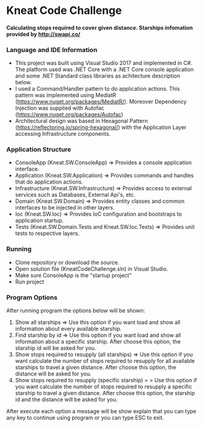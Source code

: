 # Kneat Code Challenge
#### Calculating stops required to cover given distance. Starships infomation provided by http://swapi.co/

### Language and IDE Information

* This project was built using Visual Studio 2017 and implemented in C#. The platform used was .NET Core with a .NET Core console application and some .NET Standard class libraries as achitecture description below.
* I used a Command/Handler pattern to do application actions. This pattern was implemented using MediatR (https://www.nuget.org/packages/MediatR/). Moreover Dependency Injection was supplied with Autofac (https://www.nuget.org/packages/Autofac) 
* Architectural design was based in Hexagonal Pattern (https://reflectoring.io/spring-hexagonal/) with the Application Layer accessing Infrastructure components.

### Application Structure

* ConsoleApp (Kneat.SW.ConsoleApp) => Provides a console application interface.
* Application (Kneat.SW.Application) => Provides commands and handles that do application actions.
* Infrastructure (Kneat.SW.Infrastructure) => Provides access to external services such as Databases, External Api's, etc.
* Domain (Kneat.SW.Domain) => Provides entity classes and common interfaces to be injected in other layers.
* Ioc (Kneat.SW.Ioc) => Provides IoC configuration and bootstraps to application startup.
* Tests (Kneat.SW.Domain.Tests and Kneat.SW.Ioc.Tests) => Provides unit tests to respective layers.

### Running

* Clone repository or download the source.
* Open solution file (KneatCodeChallenge.sln) in Visual Studio.
* Make sure ConsoleApp is the "startup project"
* Run project

### Program Options

After running program the options below will be shown:

1.  Show all starships => Use this option if you want load and show all information about every available starship.
2.  Find starship by id => Use this option if you want load and show all information about a specific starship. After choose this option, the starship id will be asked for you.
3.  Show stops required to resupply (all starships) => Use this option if you want calculate the number of stops required to resupply for all available starships to travel a given distance. After choose this option, the distance will be asked for you.
4.  Show stops required to resupply (specific starship) = > Use this option if you want calculate the number of stops required to resupply a specific starship to travel a given distance. After choose this option, the starship id and the distance will be asked for you.

After execute each option a message will be show explain that you can type any key to continue using program or you can type ESC to exit.